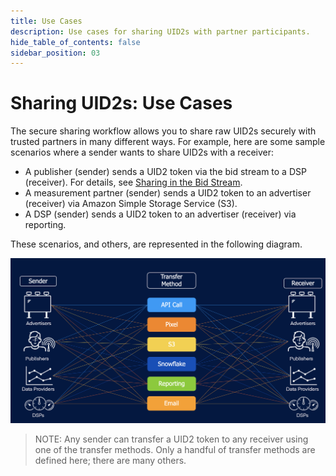```yaml
---
title: Use Cases
description: Use cases for sharing UID2s with partner participants.
hide_table_of_contents: false
sidebar_position: 03
---
```


# Sharing UID2s: Use Cases

<!-- There are many ways to implement sharing&#8212;many different examples of senders, receivers, and transfer methods. -->

The secure sharing workflow allows you to share raw UID2s securely with trusted partners in many different ways. For example, here are some sample scenarios where a sender wants to share UID2s with a receiver: 

- A publisher (sender) sends a UID2 token via the bid stream to a DSP (receiver). For details, see [Sharing in the Bid Stream](sharing-bid-stream.md).
- A measurement partner (sender) sends a UID2 token to an advertiser (receiver) via Amazon Simple Storage Service (S3).
- A DSP (sender) sends a UID2 token to an advertiser (receiver) via reporting.

These scenarios, and others, are represented in the following diagram.

![Illustration of Sharing Use Cases](images/UID2_Sharing_Diagram_UseCases.png)

> NOTE: Any sender can transfer a UID2 token to any receiver using one of the transfer methods. Only a handful of transfer methods are defined here; there are many others.
